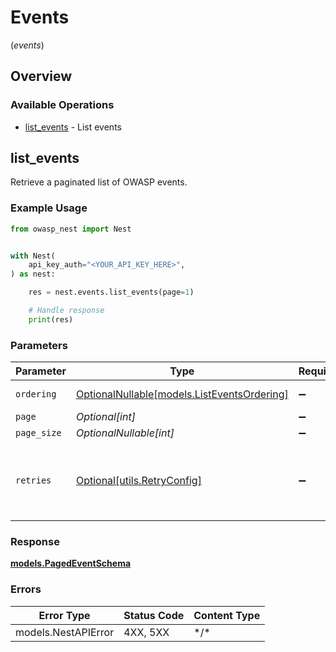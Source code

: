 # Events
(*events*)

## Overview

### Available Operations

* [list_events](#list_events) - List events

## list_events

Retrieve a paginated list of OWASP events.

### Example Usage

<!-- UsageSnippet language="python" operationID="list_events" method="get" path="/api/v1/events/" -->
```python
from owasp_nest import Nest


with Nest(
    api_key_auth="<YOUR_API_KEY_HERE>",
) as nest:

    res = nest.events.list_events(page=1)

    # Handle response
    print(res)

```

### Parameters

| Parameter                                                                         | Type                                                                              | Required                                                                          | Description                                                                       |
| --------------------------------------------------------------------------------- | --------------------------------------------------------------------------------- | --------------------------------------------------------------------------------- | --------------------------------------------------------------------------------- |
| `ordering`                                                                        | [OptionalNullable[models.ListEventsOrdering]](../../models/listeventsordering.md) | :heavy_minus_sign:                                                                | Ordering field                                                                    |
| `page`                                                                            | *Optional[int]*                                                                   | :heavy_minus_sign:                                                                | N/A                                                                               |
| `page_size`                                                                       | *OptionalNullable[int]*                                                           | :heavy_minus_sign:                                                                | N/A                                                                               |
| `retries`                                                                         | [Optional[utils.RetryConfig]](../../models/utils/retryconfig.md)                  | :heavy_minus_sign:                                                                | Configuration to override the default retry behavior of the client.               |

### Response

**[models.PagedEventSchema](../../models/pagedeventschema.md)**

### Errors

| Error Type          | Status Code         | Content Type        |
| ------------------- | ------------------- | ------------------- |
| models.NestAPIError | 4XX, 5XX            | \*/\*               |